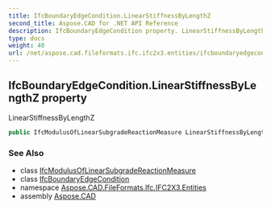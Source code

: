 ```yaml
---
title: IfcBoundaryEdgeCondition.LinearStiffnessByLengthZ
second_title: Aspose.CAD for .NET API Reference
description: IfcBoundaryEdgeCondition property. LinearStiffnessByLengthZ
type: docs
weight: 40
url: /net/aspose.cad.fileformats.ifc.ifc2x3.entities/ifcboundaryedgecondition/linearstiffnessbylengthz/
---
```

## IfcBoundaryEdgeCondition.LinearStiffnessByLengthZ property

LinearStiffnessByLengthZ

```csharp
public IfcModulusOfLinearSubgradeReactionMeasure LinearStiffnessByLengthZ { get; set; }
```

### See Also

* class [IfcModulusOfLinearSubgradeReactionMeasure](../../../aspose.cad.fileformats.ifc.ifc2x3.types/ifcmodulusoflinearsubgradereactionmeasure/)
* class [IfcBoundaryEdgeCondition](../)
* namespace [Aspose.CAD.FileFormats.Ifc.IFC2X3.Entities](../../ifcboundaryedgecondition/)
* assembly [Aspose.CAD](../../../)



